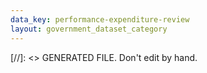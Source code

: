 ```yaml
---
data_key: performance-expenditure-review
layout: government_dataset_category
---
```

[//]: <> GENERATED FILE. Don't edit by hand.